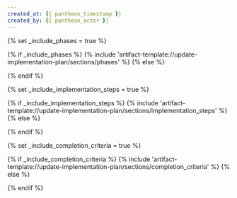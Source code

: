 ```yaml
---
created_at: {{ pantheon_timestamp }}
created_by: {{ pantheon_actor }}
---
```

{% set _include_phases = true %}
<!-- SECTION:START:PHASES -->
{% if _include_phases %}
{% include 'artifact-template://update-implementation-plan/sections/phases' %}
{% else %}
<!-- SECTION:PLACEHOLDER -->
{% endif %}
<!-- SECTION:END:PHASES -->

{% set _include_implementation_steps = true %}
<!-- SECTION:START:IMPLEMENTATION_STEPS -->
{% if _include_implementation_steps %}
{% include 'artifact-template://update-implementation-plan/sections/implementation_steps' %}
{% else %}
<!-- SECTION:PLACEHOLDER -->
{% endif %}
<!-- SECTION:END:IMPLEMENTATION_STEPS -->

{% set _include_completion_criteria = true %}
<!-- SECTION:START:COMPLETION_CRITERIA -->
{% if _include_completion_criteria %}
{% include 'artifact-template://update-implementation-plan/sections/completion_criteria' %}
{% else %}
<!-- SECTION:PLACEHOLDER -->
{% endif %}
<!-- SECTION:END:COMPLETION_CRITERIA -->